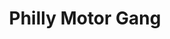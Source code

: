 ---
pid: fs162
title: Philly Motor Gang
location_transcription: Broad St
coordinates: "[-75.165558914876, 39.943600977822]"
zipcode: '19122'
gen_neighborhood: North Philadelphia
neighborhood: Yorktown,Old Kensington,Jinogi
outside_phl: 
age: '21'
age_range: 20-29
instagram: 
image_file_name: fs_162.jpg
proposal_transcription: The street culture of Philly, an ATV doing a wheelie with
  the skyline in the background
topic: 
topic_summary: 0, 0
type: Other No Form
keywords_other: 
credit: Mahad Shamsi
image_labels: 
twitter: 
facebook: 
permalink: "/monuments/fs162/"
layout: item-page
---